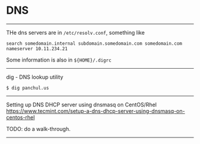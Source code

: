 # DNS

---

THe dns servers are in `/etc/resolv.conf`, something like

    search somedomain.internal subdomain.somedomain.com somedomain.com
    nameserver 10.11.234.21

Some information is also in `${HOME}/.digrc`

---

dig - DNS lookup utility

    $ dig panchul.us
     
---

Setting up DNS DHCP server using dnsmasq on CentOS/Rhel
https://www.tecmint.com/setup-a-dns-dhcp-server-using-dnsmasq-on-centos-rhel

TODO: do a walk-through.

---
